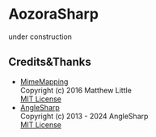 # AozoraSharp

under construction

## Credits&Thanks

- [MimeMapping](https://github.com/zone117x/MimeMapping)  
  Copyright (c) 2016 Matthew Little  
  [MIT License](https://github.com/zone117x/MimeMapping/blob/master/LICENSE.md)
- [AngleSharp](https://github.com/AngleSharp/AngleSharp)  
  Copyright (c) 2013 - 2024 AngleSharp  
  [MIT License](https://github.com/AngleSharp/AngleSharp/blob/devel/LICENSE)

